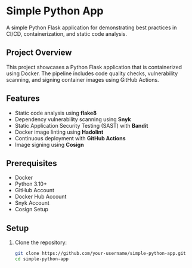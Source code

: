 # Simple Python App

A simple Python Flask application for demonstrating best practices in CI/CD, containerization, and static code analysis.

## Project Overview

This project showcases a Python Flask application that is containerized using Docker. The pipeline includes code quality checks, vulnerability scanning, and signing container images using GitHub Actions.

## Features

- Static code analysis using **flake8**
- Dependency vulnerability scanning using **Snyk**
- Static Application Security Testing (SAST) with **Bandit**
- Docker image linting using **Hadolint**
- Continuous deployment with **GitHub Actions**
- Image signing using **Cosign**

## Prerequisites

- Docker
- Python 3.10+
- GitHub Account
- Docker Hub Account
- Snyk Account
- Cosign Setup

## Setup

1. Clone the repository:
   ```bash
   git clone https://github.com/your-username/simple-python-app.git
   cd simple-python-app
